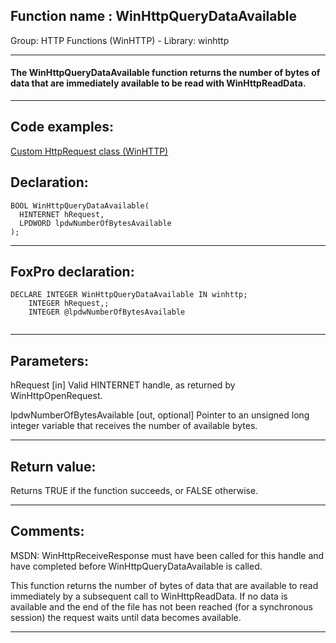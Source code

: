 
## Function name : WinHttpQueryDataAvailable
Group: HTTP Functions (WinHTTP) - Library: winhttp    
***  


#### The WinHttpQueryDataAvailable function returns the number of bytes of data that are immediately available to be read with WinHttpReadData.
***  


## Code examples:
[Custom HttpRequest class (WinHTTP)](../../samples/sample_397.md)  

## Declaration:
```foxpro  
BOOL WinHttpQueryDataAvailable(
  HINTERNET hRequest,
  LPDWORD lpdwNumberOfBytesAvailable
);  
```  
***  


## FoxPro declaration:
```foxpro  
DECLARE INTEGER WinHttpQueryDataAvailable IN winhttp;
	INTEGER hRequest,;
	INTEGER @lpdwNumberOfBytesAvailable
  
```  
***  


## Parameters:
hRequest 
[in] Valid HINTERNET handle, as returned by WinHttpOpenRequest.

lpdwNumberOfBytesAvailable 
[out, optional] Pointer to an unsigned long integer variable that receives the number of available bytes.  
***  


## Return value:
Returns TRUE if the function succeeds, or FALSE otherwise.  
***  


## Comments:
MSDN: WinHttpReceiveResponse must have been called for this handle and have completed before WinHttpQueryDataAvailable is called.   
  
This function returns the number of bytes of data that are available to read immediately by a subsequent call to WinHttpReadData. If no data is available and the end of the file has not been reached (for a synchronous session) the request waits until data becomes available.  
  
***  


